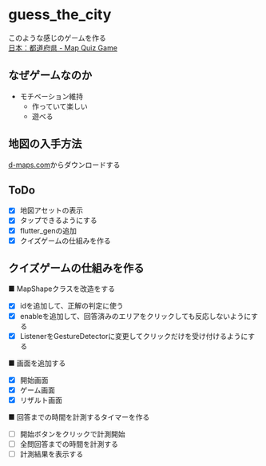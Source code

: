 # guess_the_city

このような感じのゲームを作る  
[日本：都道府県 - Map Quiz Game](https://www.geoguessr.com/ja/vgp/3184)

## なぜゲームなのか

- モチベーション維持
  - 作っていて楽しい
  - 遊べる

## 地図の入手方法

[d-maps.com](https://d-maps.com/continent.php?num_con=16&lang=ja)からダウンロードする  

## ToDo

- [x] 地図アセットの表示
- [x] タップできるようにする
- [x] flutter_genの追加
- [x] クイズゲームの仕組みを作る

## クイズゲームの仕組みを作る

■ MapShapeクラスを改造をする

- [x] idを追加して、正解の判定に使う 
- [x] enableを追加して、回答済みのエリアをクリックしても反応しないようにする
- [x] ListenerをGestureDetectorに変更してクリックだけを受け付けるようにする

■ 画面を追加する

- [x] 開始画面
- [x] ゲーム画面
- [x] リザルト画面

■ 回答までの時間を計測するタイマーを作る

- [ ] 開始ボタンをクリックで計測開始
- [ ] 全問回答までの時間を計測する
- [ ] 計測結果を表示する
